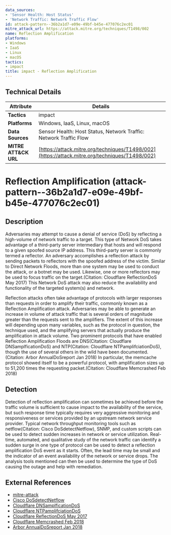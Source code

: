 ```yaml
---
data_sources:
- 'Sensor Health: Host Status'
- 'Network Traffic: Network Traffic Flow'
id: attack-pattern--36b2a1d7-e09e-49bf-b45e-477076c2ec01
mitre_attack_url: https://attack.mitre.org/techniques/T1498/002
name: Reflection Amplification
platforms:
- Windows
- IaaS
- Linux
- macOS
tactics:
- impact
title: impact - Reflection Amplification
---
```


## Technical Details

| Attribute | Details |
|-----------|----------|
| **Tactics** | impact |
| **Platforms** | Windows, IaaS, Linux, macOS |
| **Data Sources** | Sensor Health: Host Status, Network Traffic: Network Traffic Flow |
| **MITRE ATT&CK URL** | [https://attack.mitre.org/techniques/T1498/002](https://attack.mitre.org/techniques/T1498/002) |

# Reflection Amplification (attack-pattern--36b2a1d7-e09e-49bf-b45e-477076c2ec01)

## Description
Adversaries may attempt to cause a denial of service (DoS) by reflecting a high-volume of network traffic to a target. This type of Network DoS takes advantage of a third-party server intermediary that hosts and will respond to a given spoofed source IP address. This third-party server is commonly termed a reflector. An adversary accomplishes a reflection attack by sending packets to reflectors with the spoofed address of the victim. Similar to Direct Network Floods, more than one system may be used to conduct the attack, or a botnet may be used. Likewise, one or more reflectors may be used to focus traffic on the target.(Citation: Cloudflare ReflectionDoS May 2017) This Network DoS attack may also reduce the availability and functionality of the targeted system(s) and network.

Reflection attacks often take advantage of protocols with larger responses than requests in order to amplify their traffic, commonly known as a Reflection Amplification attack. Adversaries may be able to generate an increase in volume of attack traffic that is several orders of magnitude greater than the requests sent to the amplifiers. The extent of this increase will depending upon many variables, such as the protocol in question, the technique used, and the amplifying servers that actually produce the amplification in attack volume. Two prominent protocols that have enabled Reflection Amplification Floods are DNS(Citation: Cloudflare DNSamplficationDoS) and NTP(Citation: Cloudflare NTPamplifciationDoS), though the use of several others in the wild have been documented.(Citation: Arbor AnnualDoSreport Jan 2018)  In particular, the memcache protocol showed itself to be a powerful protocol, with amplification sizes up to 51,200 times the requesting packet.(Citation: Cloudflare Memcrashed Feb 2018)

## Detection
Detection of reflection amplification can sometimes be achieved before the traffic volume is sufficient to cause impact to the availability of the service, but such response time typically requires very aggressive monitoring and responsiveness or services provided by an upstream network service provider. Typical network throughput monitoring tools such as netflow(Citation: Cisco DoSdetectNetflow), SNMP, and custom scripts can be used to detect sudden increases in network or service utilization. Real-time, automated, and qualitative study of the network traffic can identify a sudden surge in one type of protocol can be used to detect a reflection amplification DoS event as it starts. Often, the lead time may be small and the indicator of an event availability of the network or service drops. The analysis tools mentioned can then be used to determine the type of DoS causing the outage and help with remediation.

## External References
- [mitre-attack](https://attack.mitre.org/techniques/T1498/002)
- [Cisco DoSdetectNetflow](https://www.cisco.com/c/en/us/td/docs/ios-xml/ios/netflow/configuration/15-mt/nf-15-mt-book/nf-detct-analy-thrts.pdf)
- [Cloudflare DNSamplficationDoS](https://www.cloudflare.com/learning/ddos/dns-amplification-ddos-attack/)
- [Cloudflare NTPamplifciationDoS](https://www.cloudflare.com/learning/ddos/ntp-amplification-ddos-attack/)
- [Cloudflare ReflectionDoS May 2017](https://blog.cloudflare.com/reflections-on-reflections/)
- [Cloudflare Memcrashed Feb 2018](https://blog.cloudflare.com/memcrashed-major-amplification-attacks-from-port-11211/)
- [Arbor AnnualDoSreport Jan 2018](https://pages.arbornetworks.com/rs/082-KNA-087/images/13th_Worldwide_Infrastructure_Security_Report.pdf)
